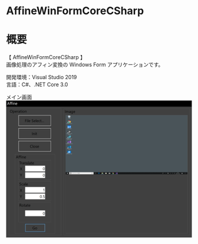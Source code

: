 # AffineWinFormCoreCSharp

# 概要
【 AffineWinFormCoreCSharp 】  
画像処理のアフィン変換の Windows Form アプリケーションです。  

開発環境：Visual Studio 2019  
言語：C#、.NET Core 3.0  

メイン画面  
![スクリーンショット](https://github.com/toshinomi/AffineWinFormCoreCSharp/blob/master/AffineWinFormCoreCSharp.png)

